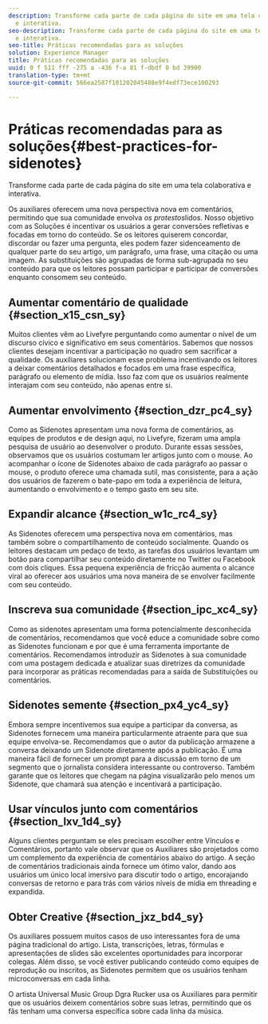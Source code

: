 ```yaml
---
description: Transforme cada parte de cada página do site em uma tela colaborativa
  e interativa.
seo-description: Transforme cada parte de cada página do site em uma tela colaborativa
  e interativa.
seo-title: Práticas recomendadas para as soluções
solution: Experience Manager
title: Práticas recomendadas para as soluções
uuid: 0 f 511 fff -275 a -436 f-a 81 f-dbdf 0 bd 39900
translation-type: tm+mt
source-git-commit: 566ea2587f101202045488e9f4edf73ece100293

---
```



# Práticas recomendadas para as soluções{#best-practices-for-sidenotes}

Transforme cada parte de cada página do site em uma tela colaborativa e interativa.

Os auxiliares oferecem uma nova perspectiva nova em comentários, permitindo que sua comunidade envolva *os protestos*lidos. Nosso objetivo com as Soluções é incentivar os usuários a gerar conversões refletivas e focadas em torno do conteúdo. Se os leitores quiserem concordar, discordar ou fazer uma pergunta, eles podem fazer sidenceamento de qualquer parte do seu artigo, um parágrafo, uma frase, uma citação ou uma imagem. As substituições são agrupadas de forma sub-agrupada no seu conteúdo para que os leitores possam participar e participar de conversões enquanto consomem seu conteúdo.

## Aumentar comentário de qualidade {#section_x15_csn_sy}

Muitos clientes vêm ao Livefyre perguntando como aumentar o nível de um discurso cívico e significativo em seus comentários. Sabemos que nossos clientes desejam incentivar a participação no quadro sem sacrificar a qualidade. Os auxiliares solucionam esse problema incentivando os leitores a deixar comentários detalhados e focados em uma frase específica, parágrafo ou elemento de mídia. Isso faz com que os usuários realmente interajam com seu conteúdo, não apenas entre si.

## Aumentar envolvimento {#section_dzr_pc4_sy}

Como as Sidenotes apresentam uma nova forma de comentários, as equipes de produtos e de design aqui, no Livefyre, fizeram uma ampla pesquisa de usuário ao desenvolver o produto. Durante essas sessões, observamos que os usuários costumam ler artigos junto com o mouse. Ao acompanhar o ícone de Sidenotes abaixo de cada parágrafo ao passar o mouse, o produto oferece uma chamada sutil, mas consistente, para a ação dos usuários de fazerem o bate-papo em toda a experiência de leitura, aumentando o envolvimento e o tempo gasto em seu site.

## Expandir alcance {#section_w1c_rc4_sy}

As Sidenotes oferecem uma perspectiva nova em comentários, mas também sobre o compartilhamento de conteúdo socialmente. Quando os leitores destacam um pedaço de texto, as tarefas dos usuários levantam um botão para compartilhar seu conteúdo diretamente no Twitter ou Facebook com dois cliques. Essa pequena experiência de fricção aumenta o alcance viral ao oferecer aos usuários uma nova maneira de se envolver facilmente com seu conteúdo.

## Inscreva sua comunidade {#section_ipc_xc4_sy}

Como as sidenotes apresentam uma forma potencialmente desconhecida de comentários, recomendamos que você educe a comunidade sobre como as Sidenotes funcionam e por que é uma ferramenta importante de comentários. Recomendamos introduzir as Sidenotes à sua comunidade com uma postagem dedicada e atualizar suas diretrizes da comunidade para incorporar as práticas recomendadas para a saída de Substituições ou comentários.

## Sidenotes semente {#section_px4_yc4_sy}

Embora sempre incentivemos sua equipe a participar da conversa, as Sidenotes fornecem uma maneira particularmente atraente para que sua equipe envolva-se. Recomendamos que o autor da publicação armazene a conversa deixando um Sidenote diretamente após a publicação. É uma maneira fácil de fornecer um prompt para a discussão em torno de um segmento que o jornalista considera interessante ou controverso. Também garante que os leitores que chegam na página visualizarão pelo menos um Sidenote, que chamará sua atenção e incentivará a participação.

## Usar vínculos junto com comentários {#section_lxv_1d4_sy}

Alguns clientes perguntam se eles precisam escolher entre Vínculos e Comentários, portanto vale observar que os Auxiliares são projetados como um complemento da experiência de comentários abaixo do artigo. A seção de comentários tradicionais ainda fornece um ótimo valor, dando aos usuários um único local imersivo para discutir todo o artigo, encorajando conversas de retorno e para trás com vários níveis de mídia em threading e expandida.

## Obter Creative {#section_jxz_bd4_sy}

Os auxiliares possuem muitos casos de uso interessantes fora de uma página tradicional do artigo. Lista, transcrições, letras, fórmulas e apresentações de slides são excelentes oportunidades para incorporar colegas. Além disso, se você estiver publicando conteúdo como equipes de reprodução ou inscritos, as Sidenotes permitem que os usuários tenham microconversas em cada linha.

O artista Universal Music Group Dgra Rucker usa os Auxiliares para permitir que os usuários deixem comentários sobre suas letras, permitindo que os fãs tenham uma conversa específica sobre cada linha da música.
